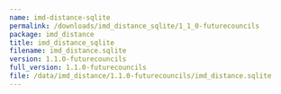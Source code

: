 ```yaml
---
name: imd-distance-sqlite
permalink: /downloads/imd_distance_sqlite/1_1_0-futurecouncils
package: imd_distance
title: imd_distance_sqlite
filename: imd_distance.sqlite
version: 1.1.0-futurecouncils
full_version: 1.1.0-futurecouncils
file: /data/imd_distance/1.1.0-futurecouncils/imd_distance.sqlite
---
```

